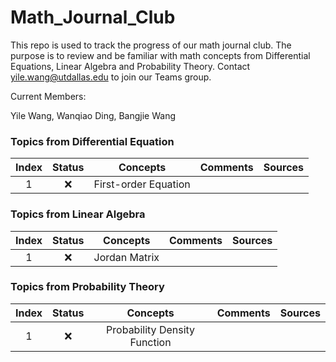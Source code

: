 # Math_Journal_Club

This repo is used to track the progress of our math journal club. The purpose is to review and be familiar with math concepts from Differential Equations, Linear Algebra and Probability Theory.
Contact yile.wang@utdallas.edu to join our Teams group.

Current Members:

Yile Wang, Wanqiao Ding, Bangjie Wang

### Topics from Differential Equation
|Index |Status | Concepts | Comments | Sources |
| :---: | :---: | :---: | :---: | :---: | 
| 1 |❌| First-order Equation| | |

### Topics from Linear Algebra
|Index |Status | Concepts | Comments | Sources |
| :---: | :---: | :---: | :---: | :---: | 
| 1 |❌| Jordan Matrix| | |

### Topics from Probability Theory
|Index |Status | Concepts | Comments | Sources |
| :---: | :---: | :---: | :---: | :---: | 
| 1 |❌| Probability Density Function| | |
